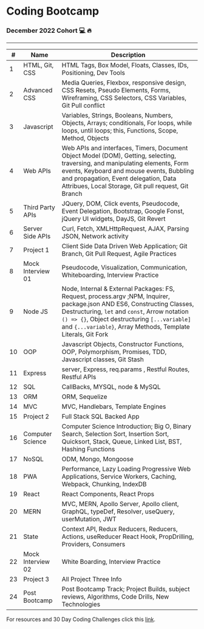 # Coding Bootcamp

### December 2022 Cohort 💻 🔥
---

| #   | Name | Description |
| ----| ----------- | -----|
| 1   | HTML, Git, CSS      | HTML Tags, Box Model, Floats, Classes, IDs, Positioning, Dev Tools
| 2   | Advanced CSS        | Media Queries, Flexbox, responsive design, CSS Resets, Pseudo Elements, Forms, Wireframing, CSS Selectors, CSS Variables, Git Pull conflict
| 3   | Javascript        | Variables, Strings, Booleans, Numbers, Objects, Arrays; conditionals, For loops, while loops, until loops; this, Functions, Scope, Method, Objects
| 4   | Web APIs        | Web APIs and interfaces, Timers, Document Object Model (DOM), Getting, selecting, traversing, and manipulating elements, Form events, Keyboard and mouse events, Bubbling and propagation, Event delegation, Data Attribues, Local Storage, Git pull request, Git Branch
| 5   | Third Party APIs        | JQuery, DOM, Click events, Pseudocode, Event Delegation, Bootstrap, Google Fonst, jQuery UI widgets, DayJS, Git Revert
| 6   | Server Side APIs        | Curl, Fetch, XMLHttpRequest, AJAX, Parsing JSON, Network activity
| 7   | Project 1        | Client Side Data Driven Web Application; Git Branch, Git Pull Request, Agile Practices
| 8   | Mock Interview 01        | Pseudocode, Visualization, Communication, Whiteboarding, Interview Practice
| 9   | Node JS        | Node, Internal & External Packages: FS, Request, process.argv ;NPM, Inquirer, package.json AND ES6, Constructing Classes, Destructuring, ```let``` and ```const```, Arrow notation ```() => {}```, Object destructuring ```[...variable]``` and ```{...variable}```, Array Methods, Template Literals, Git Fork
| 10  | OOP        | Javascript Objects, Constructor Functions, OOP, Polymorphism, Promises, TDD, Javascript classes, Git Stash
| 11  | Express | server, Express, req.params , Restful Routes, Restful APIs
| 12  | SQL | CallBacks, MYSQL, node & MySQL
| 13  | ORM        | ORM, Sequelize
| 14  | MVC        | MVC, Handlebars, Template Engines
| 15  | Project 2        | Full Stack SQL Backed App
| 16  | Computer Science | Computer Science Introduction; Big O, Binary Search, Selection Sort, Insertion Sort, Quicksort, Stack, Queue, Linked List, BST, Hashing Functions
| 17  | NoSQL        | ODM, Mongo, Mongoose
| 18  | PWA        | Performance, Lazy Loading Progressive Web Applications, Service Workers, Caching, Webpack, Chunking, IndexDB
| 19  | React        | React Components, React Props
| 20  | MERN        | MVC, MERN, Apollo Server, Apollo client, GraphQL, typeDef, Resolver, useQuery, userMutation, JWT
| 21  | State        | Context API, Redux Reducers, Reducers, Actions, useReducer React Hook, PropDrilling, Providers, Consumers
| 22  | Mock Interview 02        | White Boarding, Interview Practice
| 23  | Project 3        | All Project Three Info
| 24  | Post Bootcamp        | Post Bootcamp Track; Project Builds, subject reviews, Algorithms, Code Drills, New Technologies

For resources and 30 Day Coding Challenges click this [link](https://silkyjazz.notion.site/Full-Stack-Developer-c2ee6e21512b4ec583746699120e8d12).